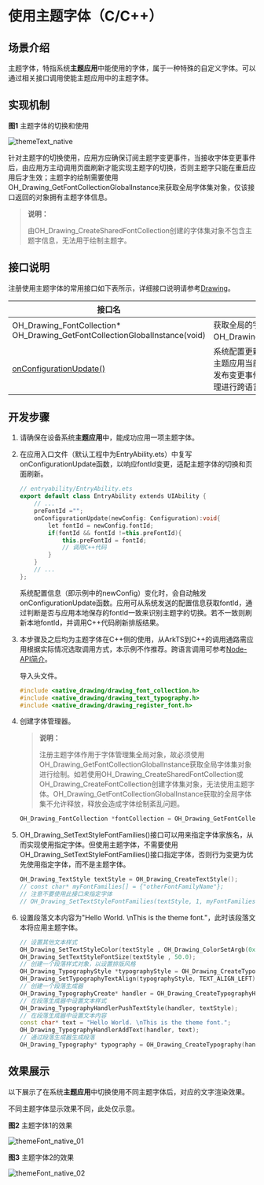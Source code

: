 # 使用主题字体（C/C++）
<!--Kit: ArkGraphics 2D-->
<!--Subsystem: Graphics-->
<!--Owner: @oh_wangxk;@gmiao522;@Lem0nC-->
<!--SE: @liumingxiang-->
<!--TSE: @yhl0101-->

## 场景介绍

主题字体，特指系统**主题应用**中能使用的字体，属于一种特殊的自定义字体。可以通过相关接口调用使能主题应用中的主题字体。


## 实现机制

**图1** 主题字体的切换和使用 

![themeText_native](figures/themeText_native.jpg)

针对主题字的切换使用，应用方应确保订阅主题字变更事件，当接收字体变更事件后，由应用方主动调用页面刷新才能实现主题字的切换，否则主题字只能在重启应用后才生效；主题字的绘制需要使用OH_Drawing_GetFontCollectionGlobalInstance来获取全局字体集对象，仅该接口返回的对象拥有主题字体信息。

> **说明：**
>
> 由OH_Drawing_CreateSharedFontCollection创建的字体集对象不包含主题字信息，无法用于绘制主题字。


## 接口说明

注册使用主题字体的常用接口如下表所示，详细接口说明请参考[Drawing](../reference/apis-arkgraphics2d/capi-drawing.md)。

| 接口名 | 描述 |
| -------- | -------- |
| OH_Drawing_FontCollection\* OH_Drawing_GetFontCollectionGlobalInstance(void) | 获取全局的字体集对象OH_Drawing_FontCollection。 |
| [onConfigurationUpdate()](../reference/apis-ability-kit/js-apis-app-ability-ability.md#abilityonconfigurationupdate) | 系统配置更新时调用。<br/>主题应用当前仅提供ArkTS接口发布变更事件，需要应用自行处理进行跨语言调用。 |


## 开发步骤

1. 请确保在设备系统**主题应用**中，能成功应用一项主题字体。

2. 在应用入口文件（默认工程中为EntryAbility.ets）中复写onConfigurationUpdate函数，以响应fontId变更，适配主题字体的切换和页面刷新。

   ```c++
   // entryability/EntryAbility.ets
   export default class EntryAbility extends UIAbility {
       // ...  
       preFontId ="";
       onConfigurationUpdate(newConfig: Configuration):void{
           let fontId = newConfig.fontId;
           if(fontId && fontId !=this.preFontId){
               this.preFontId = fontId;
               // 调用C++代码
           }
       }
       // ...
   };
   ```

   系统配置信息（即示例中的newConfig）变化时，会自动触发onConfigurationUpdate函数。应用可从系统发送的配置信息获取fontId，通过判断是否与应用本地保存的fontId一致来识别主题字的切换。若不一致则刷新本地fontId，并调用C++代码刷新排版结果。

3. 本步骤及之后均为主题字体在C++侧的使用，从ArkTS到C++的调用通路需应用根据实际情况选取调用方式，本示例不作推荐。跨语言调用可参考[Node-API简介](../napi/napi-introduction.md)。

   导入头文件。

   ```c++
   #include <native_drawing/drawing_font_collection.h>
   #include <native_drawing/drawing_text_typography.h>
   #include <native_drawing/drawing_register_font.h>
   ```

4. 创建字体管理器。

   > **说明：**
   >
   > 注册主题字体作用于字体管理集全局对象，故必须使用OH_Drawing_GetFontCollectionGlobalInstance获取全局字体集对象进行绘制。如若使用OH_Drawing_CreateSharedFontCollection或OH_Drawing_CreateFontCollection创建字体集对象，无法使用主题字体。OH_Drawing_GetFontCollectionGlobalInstance获取的全局字体集不允许释放，释放会造成字体绘制紊乱问题。

   ```c++
   OH_Drawing_FontCollection *fontCollection = OH_Drawing_GetFontCollectionGlobalInstance();
   ```

5. OH_Drawing_SetTextStyleFontFamilies()接口可以用来指定字体家族名，从而实现使用指定字体。但使用主题字体，不需要使用OH_Drawing_SetTextStyleFontFamilies()接口指定字体，否则行为变更为优先使用指定字体，而不是主题字体。

   ```c++
   OH_Drawing_TextStyle textStyle = OH_Drawing_CreateTextStyle();
   // const char* myFontFamilies[] = {"otherFontFamilyName"};
   // 注意不要使用此接口来指定字体
   // OH_Drawing_SetTextStyleFontFamilies(textStyle, 1, myFontFamilies);
   ```

6. 设置段落文本内容为"Hello World. \nThis is the theme font."，此时该段落文本将应用主题字体。

   ```c++
   // 设置其他文本样式
   OH_Drawing_SetTextStyleColor(textStyle , OH_Drawing_ColorSetArgb(0xFF, 0x00, 0x00, 0x00));
   OH_Drawing_SetTextStyleFontSize(textStyle , 50.0);
   // 创建一个段落样式对象，以设置排版风格
   OH_Drawing_TypographyStyle *typographyStyle = OH_Drawing_CreateTypographyStyle();
   OH_Drawing_SetTypographyTextAlign(typographyStyle, TEXT_ALIGN_LEFT); // 设置段落样式为左对齐
   // 创建一个段落生成器
   OH_Drawing_TypographyCreate* handler = OH_Drawing_CreateTypographyHandler(typographyStyle, fontCollection);
   // 在段落生成器中设置文本样式
   OH_Drawing_TypographyHandlerPushTextStyle(handler, textStyle);
   // 在段落生成器中设置文本内容
   const char* text = "Hello World. \nThis is the theme font.";
   OH_Drawing_TypographyHandlerAddText(handler, text);
   // 通过段落生成器生成段落
   OH_Drawing_Typography* typography = OH_Drawing_CreateTypography(handler);
   ```

## 效果展示

以下展示了在系统**主题应用**中切换使用不同主题字体后，对应的文字渲染效果。

不同主题字体显示效果不同，此处仅示意。

**图2** 主题字体1的效果 

![themeFont_native_01](figures/NdkThemeFont.PNG)

**图3** 主题字体2的效果 

![themeFont_native_02](figures/themeFont_native_02.png)
